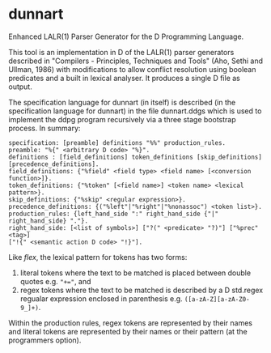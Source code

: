 dunnart
=======

Enhanced LALR(1) Parser Generator for the D Programming Language.

This tool is an implementation in D of the LALR(1) parser generators
described in "Compilers - Principles, Techniques and Tools" (Aho, Sethi
and Ullman, 1986) with modifications to allow conflict resolution using
boolean predicates and a built in lexical analyser.  It produces a
single D file as output.

The specification language for dunnart (in itself) is described (in the
specification language for dunnart) in the file dunnart.ddgs which is
used to implement the ddpg program recursively via a three stage
bootstrap process.  In summary:

```
specification: [preamble] definitions "%%" production_rules.
preamble: "%{" <arbitrary D code> "%}".
definitions : [field_definitions] token_definitions [skip_definitions] [precedence_definitions].
field_definitions: {"%field" <field type> <field name> [<conversion function>]}.
token_definitions: {"%token" [<field name>] <token name> <lexical pattern>}.
skip_definitions: {"%skip" <regular expression>}.
precedence_definitions: {("%left"|"%right"|"%nonassoc") <token list>}.
production_rules: {left_hand_side ":" right_hand_side {"|" right_hand_side} "."}.
right_hand_side: [<list of symbols>] ["?(" <predicate> "?)"] ["%prec" <tag>] 
["!{" <semantic action D code> "!}"].
```

Like _flex_, the lexical pattern for tokens has two forms:
 1. literal tokens where the text to be matched is placed between double quotes e.g. `"+="`, and
 2. regex tokens where the text to be matched is described by a D std.regex regualar expression
enclosed in parenthesis e.g. `([a-zA-Z][a-zA-Z0-9_]+)`.

Within the production rules, regex tokens are represented by their names and literal tokens are
represented by their names or their pattern (at the programmers option).
